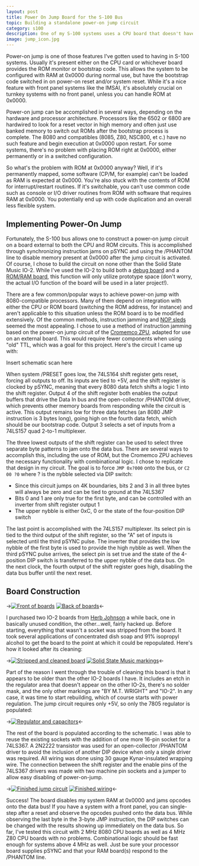 ```yaml
---
layout: post
title: Power On Jump Board for the S-100 Bus
topic: Building a standalone power-on jump circuit
category: s100
description: One of my S-100 systems uses a CPU board that doesn't have a power-on jump function. The ROM board doesn't have it either. It's a turnkey system with no front panel, so I had to come up with a way to get the CPU to jump into the ROM board's address space without starting the ROMs at 0x0000.
image: jump_icon.jpg
---
```


Power-on jump is one of those features I've gotten used to having in S-100 systems. Usually it's present either on the CPU card or whichever board provides the ROM monitor or bootstrap code. This allows the system to be configured with RAM at 0x0000 during normal use, but have the bootstrap code switched in on power-on reset and/or system reset. While it's a nice feature with front panel systems like the IMSAI, it's absolutely crucial on turnkey systems with no front panel, unless you can handle ROM at 0x0000.

Power-on jump can be accomplished in several ways, depending on the hardware and processor architecture. Processors like the 6502 or 6800 are hardwired to look for a reset vector in high memory and often just use banked memory to switch out ROMs after the bootstrap process is complete. The 8080 and compatibles (8085, Z80, NSC800, et c.) have no such feature and begin execution at 0x0000 upon restart. For some systems, there's no problem with placing ROM right at 0x0000, either permanently or in a switched configuration.

So what's the problem with ROM at 0x0000 anyway? Well, if it's permanently mapped, some software (CP/M, for example) can't be loaded as RAM is expected at 0x0000. You're also stuck with the contents of ROM for interrupt/restart routines. If it's switchable, you can't use common code such as console or I/O driver routines from ROM with software that requires RAM at 0x0000. You potentially end up with code duplication and an overall less flexible system.

Implementing Power-On Jump
--------------------------

Fortunately, the S-100 bus allows one to construct a power-on jump circuit on a board external to both the CPU and ROM circuits. This is accomplished through synchronizing instruction jams on pSYNC and using the /PHANTOM line to disable memory present at 0x0000 after the jump circuit is activated. Of course, I chose to build the circuit on none other than the Solid State Music IO-2. While I've used the IO-2 to build both a [debug board](/2011/09/01/Debug-Board/) and a [ROM/RAM board](/2012/01/30/IO2-ROM-RAM/), this function will only utilize prototype space (don't worry, the actual I/O function of the board will be used in a later project!).

There are a few common/popular ways to achieve power-on jump with 8080-compatible processors. Many of them depend on integration with either the CPU or ROM board (switching the ROM address, for instance) and aren't applicable to this situation unless the ROM board is to be modified extensively. Of the common methods, instruction jamming and [NOP sleds](http://en.wikipedia.org/wiki/NOP_slide) seemed the most appealing. I chose to use a method of instruction jamming based on the power-on jump circuit of the [Cromemco ZPU](http://www.s100computers.com/Hardware%20Folder/Cromemco/Z80/ZPU.htm), adapted for use on an external board. This would require fewer components when using "old" TTL, which was a goal for this project. Here's the circuit I came up with:

Insert schematic scan here

When system /PRESET goes low, the 74LS164 shift register gets reset, forcing all outputs to off. Its inputs are tied to +5V, and the shift register is clocked by pSYNC, meaning that every 8080 data fetch shifts a logic 1 into the shift register. Output 4 of the shift register both enables the output buffers that drive the Data In bus and the open-collector /PHANTOM driver, which prevents other memory boards from responding while the circuit is active. This output remains low for three data fetches (an 8080 JMP instruction is 3 bytes long), going high on the fourth data fetch, which should be our bootstrap code. Output 3 selects a set of inputs from a 74LS157 quad 2-to-1 multiplexer.

The three lowest outputs of the shift register can be used to select three separate byte patterns to jam onto the data bus. There are several ways to accomplish this, including the use of ROM, but the Cromemco ZPU achieves the necessary functionality with combinational logic. I chose to replicate that design in my circuit. The goal is to force `JMP 0x?000` onto the bus, or `C2 00 ?0` where ? is the nybble selected via DIP switch:

* Since this circuit jumps on 4K boundaries, bits 2 and 3 in all three bytes will always be zero and can be tied to ground at the 74LS367
* Bits 0 and 1 are only true for the first byte, and can be controlled with an inverter from shift register output 1
* The upper nybble is either 0xC, 0 or the state of the four-position DIP switch

The last point is accomplished with the 74LS157 multiplexer. Its select pin is tied to the third output of the shift register, so the "A" set of inputs is selected until the third pSYNC pulse. The inverter that provides the low nybble of the first byte is used to provide the high nybble as well. When the third pSYNC pulse arrives, the select pin is set true and the state of the 4-position DIP switch is transferred to the upper nybble of the data bus. On the next clock, the fourth output of the shift register goes high, disabling the data bus buffer until the next reset.

Board Construction
------------------

->[![Front of boards](/images/s100/jump_board/scaled/original_front.jpg)](/images/s100/jump_board/original_front.jpg) [![Back of boards](/images/s100/jump_board/scaled/original_back.jpg)](/images/s100/jump_board/original_back.jpg)<-

I purchased two IO-2 boards from [Herb Johnson](http://retrotechnology.com/) a while back, one in basically unused condition, the other...well, fairly hacked up. Before starting, everything that wasn't a socket was stripped from the board. It took several applications of concentrated dish soap and 91% isopropyl alcohol to get the board to the point at which it could be repopulated. Here's how it looked after its cleaning:

->[![Stripped and cleaned board](/images/s100/jump_board/scaled/stripped_down.jpg)](/images/s100/jump_board/stripped_down.jpg) [![Solid State Music markings](/images/s100/jump_board/scaled/old_ssm_logo.jpg)](/images/s100/jump_board/old_ssm_logo.jpg)<-

Part of the reason I went through the trouble of cleaning this board is that it appears to be older than the other IO-2 boards I have. It includes an etch in the regulator area that doesn't appear on the other IO-2s, there's no solder mask, and the only other markings are "BY M.T. WRIGHT" and "IO-2". In any case, it was time to start rebuilding, which of course starts with power regulation. The jump circuit requires only +5V, so only the 7805 regulator is populated:

->[![Regulator and capacitors](/images/s100/jump_board/scaled/regulator.jpg)](/images/s100/jump_board/regulator.jpg)<-

The rest of the board is populated according to the schematic. I was able to reuse the existing sockets with the addition of one more 16-pin socket for a 74LS367. A 2N2222 transistor was used for an open-collector /PHANTOM driver to avoid the inclusion of another DIP device when only a single driver was required. All wiring was done using 30 gauge Kynar-insulated wrapping wire. The connection between the shift register and the enable pins of the 74LS367 drivers was made with two machine pin sockets and a jumper to allow easy disabling of power-on-jump.

->[![Finished jump circuit](/images/s100/jump_board/scaled/circuit_closeup.jpg)](/images/s100/jump_board/circuit_closeup.jpg) [![Finished wiring](/images/s100/jump_board/scaled/back.jpg)](/images/s100/jump_board/back.jpg)<-

Success! The board disables my system RAM at 0x0000 and jams opcodes onto the data bus! If you have a system with a front panel, you can single-step after a reset and observe the opcodes pushed onto the data bus. While observing the last byte in the 3-byte JMP instruction, the DIP switches can be changed with the results showing up immediately on the data bus. So far, I've tested this circuit with 2 MHz 8080 CPU boards as well as 4 MHz Z80 CPU boards with no problems. Combinational logic should be fast enough for systems above 4 MHz as well. Just be sure your processor board supplies pSYNC and that your RAM board(s) respond to the /PHANTOM line.
